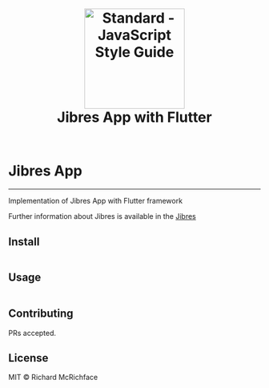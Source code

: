 <h1 align="center">
  <a href="https://standardjs.com"><img src="https://cdn.jibres.ir/logo/en/png/Jibres-Logo-en-safe-2048.png" alt="Standard - JavaScript Style Guide" width="200"></a>
  <br>
  Jibres App with Flutter
  <br>
  <br>
</h1>


# Jibres App
---------------------
Implementation of Jibres App with Flutter framework

[Jibres]: <http://jibres.com>
Further information about Jibres is available in the [Jibres]

## Install

```
```

## Usage

```
```

## Contributing

PRs accepted.

## License

MIT © Richard McRichface
